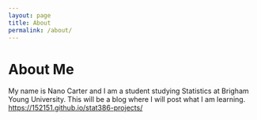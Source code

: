 ```yaml
---
layout: page
title: About
permalink: /about/
---
```


# About Me
My name is Nano Carter and I am a student studying Statistics at Brigham Young University. This will be a blog where I will post what I am learning.
https://152151.github.io/stat386-projects/
